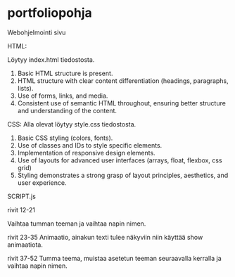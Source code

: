# portfoliopohja
Webohjelmointi sivu


HTML:

Löytyy index.html tiedostosta.
1. Basic HTML structure is present.
2. HTML structure with clear content differentiation (headings, paragraphs, lists).
3. Use of forms, links, and media.
4. Consistent use of semantic HTML throughout, ensuring better structure and understanding of the content.


   
CSS:
Alla olevat löytyy style.css tiedostosta.

1. Basic CSS styling (colors, fonts).
2. Use of classes and IDs to style specific elements.
3. Implementation of responsive design elements.
4. Use of layouts for advanced user interfaces (arrays, float, flexbox, css grid)
5. Styling demonstrates a strong grasp of layout principles, aesthetics, and user experience.


SCRIPT.js

rivit 12-21

Vaihtaa tumman teeman ja vaihtaa napin nimen.

rivit 23-35
Animaatio, ainakun texti tulee näkyviin niin käyttää show animaatiota.

rivit 37-52
Tumma teema, muistaa asetetun teeman seuraavalla kerralla ja vaihtaa napin nimen.




   
